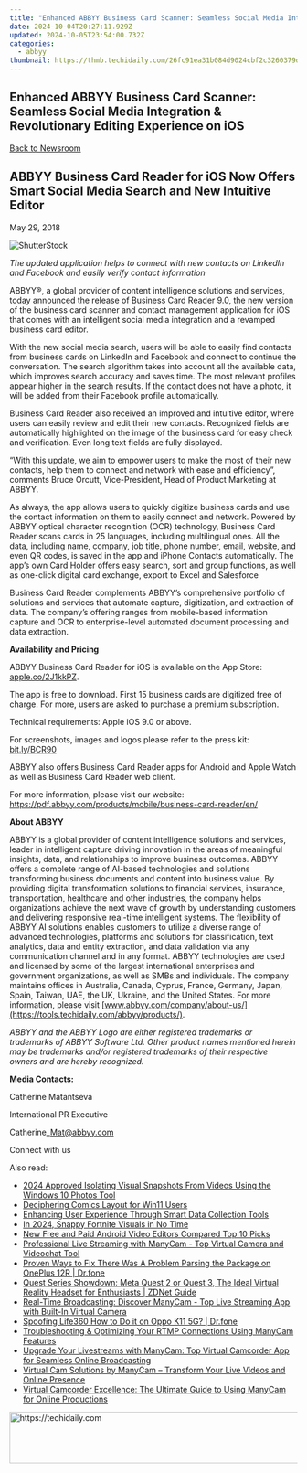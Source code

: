 ```yaml
---
title: "Enhanced ABBYY Business Card Scanner: Seamless Social Media Integration & Revolutionary Editing Experience on iOS"
date: 2024-10-04T20:27:11.929Z
updated: 2024-10-05T23:54:00.732Z
categories:
  - abbyy
thumbnail: https://thmb.techidaily.com/26fc91ea31b084d9024cbf2c3260379dfbc09b55f5ef939a3a4cdd1934973c13.jpeg
---
```


## Enhanced ABBYY Business Card Scanner: Seamless Social Media Integration & Revolutionary Editing Experience on iOS

[Back to Newsroom](https://tools.techidaily.com/abbyy/products/)

## ABBYY Business Card Reader for iOS Now Offers Smart Social Media Search and New Intuitive Editor

May 29, 2018

![ShutterStock](https://content.abbyy.com/-/media/project/abbyy/abbyy/branchtemplates/shutterstock_1272462163_1296-x-729.jpg?h=729&iar=0&w=1296)

_The updated application helps to connect with new contacts on LinkedIn and Facebook and easily verify contact information_

ABBYY®, a global provider of content intelligence solutions and services, today announced the release of Business Card Reader 9.0, the new version of the business card scanner and contact management application for iOS that comes with an intelligent social media integration and a revamped business card editor.

With the new social media search, users will be able to easily find contacts from business cards on LinkedIn and Facebook and connect to continue the conversation. The search algorithm takes into account all the available data, which improves search accuracy and saves time. The most relevant profiles appear higher in the search results. If the contact does not have a photo, it will be added from their Facebook profile automatically.

Business Card Reader also received an improved and intuitive editor, where users can easily review and edit their new contacts. Recognized fields are automatically highlighted on the image of the business card for easy check and verification. Even long text fields are fully displayed.

“With this update, we aim to empower users to make the most of their new contacts, help them to connect and network with ease and efficiency”, comments Bruce Orcutt, Vice-President, Head of Product Marketing at ABBYY.

As always, the app allows users to quickly digitize business cards and use the contact information on them to easily connect and network. Powered by ABBYY optical character recognition (OCR) technology, Business Card Reader scans cards in 25 languages, including multilingual ones. All the data, including name, company, job title, phone number, email, website, and even QR codes, is saved in the app and iPhone Contacts automatically. The app’s own Card Holder offers easy search, sort and group functions, as well as one-click digital card exchange, export to Excel and Salesforce

Business Card Reader complements ABBYY’s comprehensive portfolio of solutions and services that automate capture, digitization, and extraction of data. The company’s offering ranges from mobile-based information capture and OCR to enterprise-level automated document processing and data extraction.

  
**Availability and Pricing**

ABBYY Business Card Reader for iOS is available on the App Store: [apple.co/2J1kkPZ](https://apple.co/2J1kkPZ "https://apple.co/2J1kkPZ").

The app is free to download. First 15 business cards are digitized free of charge. For more, users are asked to purchase a premium subscription.

Technical requirements: Apple iOS 9.0 or above.

For screenshots, images and logos please refer to the press kit: [bit.ly/BCR90](http://bit.ly/BCR90 "http://bit.ly/BCR90")

ABBYY also offers Business Card Reader apps for Android and Apple Watch as well as Business Card Reader web client.

For more information, please visit our website: <https://pdf.abbyy.com/products/mobile/business-card-reader/en/>

  
**About ABBYY**

ABBYY is a global provider of content intelligence solutions and services, leader in intelligent capture driving innovation in the areas of meaningful insights, data, and relationships to improve business outcomes. ABBYY offers a complete range of AI-based technologies and solutions transforming business documents and content into business value. By providing digital transformation solutions to financial services, insurance, transportation, healthcare and other industries, the company helps organizations achieve the next wave of growth by understanding customers and delivering responsive real-time intelligent systems. The flexibility of ABBYY AI solutions enables customers to utilize a diverse range of advanced technologies, platforms and solutions for classification, text analytics, data and entity extraction, and data validation via any communication channel and in any format. ABBYY technologies are used and licensed by some of the largest international enterprises and government organizations, as well as SMBs and individuals. The company maintains offices in Australia, Canada, Cyprus, France, Germany, Japan, Spain, Taiwan, UAE, the UK, Ukraine, and the United States. For more information, please visit [www.abbyy.com/company/about-us/](https://tools.techidaily.com/abbyy/products/).

_ABBYY and the ABBYY Logo are either registered trademarks or trademarks of ABBYY Software Ltd. Other product names mentioned herein may be trademarks and/or registered trademarks of their respective owners and are hereby recognized._  
  
**Media Contacts:**

Catherine Matantseva

International PR Executive

Catherine\_Mat@abbyy.com

Connect with us

<ins class="adsbygoogle"
     style="display:block"
     data-ad-format="autorelaxed"
     data-ad-client="ca-pub-7571918770474297"
     data-ad-slot="1223367746"></ins>

<ins class="adsbygoogle"
     style="display:block"
     data-ad-client="ca-pub-7571918770474297"
     data-ad-slot="8358498916"
     data-ad-format="auto"
     data-full-width-responsive="true"></ins>

<span class="atpl-alsoreadstyle">Also read:</span>
<div><ul>
<li><a href="https://extra-guidance.techidaily.com/2024-approved-isolating-visual-snapshots-from-videos-using-the-windows-10-photos-tool/"><u>2024 Approved Isolating Visual Snapshots From Videos Using the Windows 10 Photos Tool</u></a></li>
<li><a href="https://win11.techidaily.com/deciphering-comics-layout-for-win11-users/"><u>Deciphering Comics Layout for Win11 Users</u></a></li>
<li><a href="https://solve-popular.techidaily.com/enhancing-user-experience-through-smart-data-collection-tools/"><u>Enhancing User Experience Through Smart Data Collection Tools</u></a></li>
<li><a href="https://youtube-stream.techidaily.com/in-2024-snappy-fortnite-visuals-in-no-time/"><u>In 2024, Snappy Fortnite Visuals in No Time</u></a></li>
<li><a href="https://ai-vdieo-software.techidaily.com/new-free-and-paid-android-video-editors-compared-top-10-picks/"><u>New Free and Paid Android Video Editors Compared Top 10 Picks</u></a></li>
<li><a href="https://discover-best.techidaily.com/professional-live-streaming-with-manycam-top-virtual-camera-and-videochat-tool/"><u>Professional Live Streaming with ManyCam - Top Virtual Camera and Videochat Tool</u></a></li>
<li><a href="https://fix-guide.techidaily.com/proven-ways-to-fix-there-was-a-problem-parsing-the-package-on-oneplus-12r-drfone-by-drfone-fix-android-problems-fix-android-problems/"><u>Proven Ways to Fix There Was A Problem Parsing the Package on OnePlus 12R | Dr.fone</u></a></li>
<li><a href="https://tech-renaissance.techidaily.com/quest-series-showdown-meta-quest-2-or-quest-3-the-ideal-virtual-reality-headset-for-enthusiasts-zdnet-guide/"><u>Quest Series Showdown: Meta Quest 2 or Quest 3, The Ideal Virtual Reality Headset for Enthusiasts | ZDNet Guide</u></a></li>
<li><a href="https://discover-best.techidaily.com/real-time-broadcasting-discover-manycam-top-live-streaming-app-with-built-in-virtual-camera/"><u>Real-Time Broadcasting: Discover ManyCam - Top Live Streaming App with Built-In Virtual Camera</u></a></li>
<li><a href="https://fake-location.techidaily.com/spoofing-life360-how-to-do-it-on-oppo-k11-5g-drfone-by-drfone-virtual-android/"><u>Spoofing Life360 How to Do it on Oppo K11 5G? | Dr.fone</u></a></li>
<li><a href="https://discover-best.techidaily.com/troubleshooting-and-optimizing-your-rtmp-connections-using-manycam-features/"><u>Troubleshooting & Optimizing Your RTMP Connections Using ManyCam Features</u></a></li>
<li><a href="https://discover-best.techidaily.com/upgrade-your-livestreams-with-manycam-top-virtual-camcorder-app-for-seamless-online-broadcasting/"><u>Upgrade Your Livestreams with ManyCam: Top Virtual Camcorder App for Seamless Online Broadcasting</u></a></li>
<li><a href="https://discover-best.techidaily.com/virtual-cam-solutions-by-manycam-transform-your-live-videos-and-online-presence/"><u>Virtual Cam Solutions by ManyCam – Transform Your Live Videos and Online Presence</u></a></li>
<li><a href="https://discover-best.techidaily.com/virtual-camcorder-excellence-the-ultimate-guide-to-using-manycam-for-online-productions/"><u>Virtual Camcorder Excellence: The Ultimate Guide to Using ManyCam for Online Productions</u></a></li>
</ul></div>

<!-- affiliate ads begin -->
<a href="https://appsumo.8odi.net/c/5597632/2068416/7443" target="_top" id="2068416">
  <img src="//a.impactradius-go.com/display-ad/7443-2068416" border="0" alt="https://techidaily.com" width="728" height="90"/>
</a>
<img height="0" width="0" src="https://appsumo.8odi.net/i/5597632/2068416/7443" style="position:absolute;visibility:hidden;" border="0" />
<!-- affiliate ads end -->

